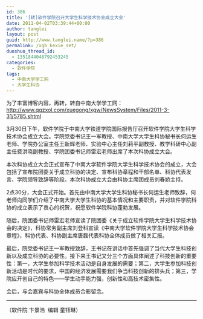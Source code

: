 ```yaml
---
id: 386
title: '[转]软件学院召开大学生科学技术协会成立大会'
date: 2011-04-02T03:39:44+00:00
author: tanglei
layout: post
guid: http://www.tanglei.name/?p=386
permalink: /xgb_kexie_set/
duoshuo_thread_id:
  - 1351844048792453245
categories:
  - 软件学院
tags:
  - 中南大学学工网
  - 大学生科协
---
```

为了丰富博客内容，再转，转自中南大学学工网：<http://www.qgzxol.com/xuegong/xgw/NewsSystem/Files/2011-3-31/5785.shtml>

3月30日下午，软件学院于中南大学铁道学院国际报告厅召开软件学院大学生科学技术协会成立大会。学院党委书记王一军教授、中南大学大学生科协秘书长何运生老师、学院办公室主任王新辉老师、实验中心主任刘莉平副教授、教学科研中心副主任费洪晓副教授、学院团委书记师雷宏老师出席了本次科协成立大会。

本次科协成立大会正式宣布了中南大学软件学院大学生科学技术协会的成立，大会包括了宣布院团委关于成立科协的决定、宣布科协章程和干部名单、科协代表发言、学院领导致辞等阶段。本次科协成立大会由科协主席团成员刘春娇主持。

2点30分，大会正式开始。首先由中南大学大学生科协秘书长何运生老师致辞，何老师向同学们介绍了中南大学大学生科协的基本情况和主要职责，并对软件学院科协的成立表示了衷心的祝贺，祝愿软件学院科协蓬勃发展。

随后，院团委书记师雷宏老师宣读了院团委《关于成立软件学院大学生科学技术协会的决定》，科协常务副主席刘登科宣读《中南大学软件学院大学生科学技术协会章程》，科协代表、科协副主席唐磊代表科协全体成员做了相关汇报。

最后，院党委书记王一军教授致辞，王书记在讲话中首先强调了当代大学生科技创新以及成立科协的必要性。接下来王书记又分三个方面具体阐述了科技创新的重要性：第一，大学生参加科学技术活动是自身发展的需要；第二，大学生参加科技创新活动是时代的要求，中国的经济发展需要我们争当科技创新的排头兵；第三，学院应开创自己的特色——学生动手能力强，创新性和高技术密集性。

会后，与会嘉宾与科协全体成员合影留念。

* * *

（软件院 卞景浩  编辑 童钰琳）